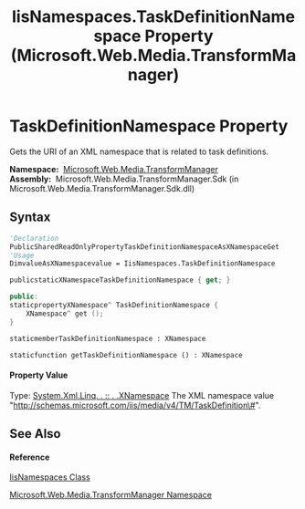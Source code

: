 ﻿---
title: IisNamespaces.TaskDefinitionNamespace Property  (Microsoft.Web.Media.TransformManager)
TOCTitle: TaskDefinitionNamespace Property
ms:assetid: P:Microsoft.Web.Media.TransformManager.IisNamespaces.TaskDefinitionNamespace
ms:mtpsurl: https://msdn.microsoft.com/en-us/library/microsoft.web.media.transformmanager.iisnamespaces.taskdefinitionnamespace(v=VS.90)
ms:contentKeyID: 35521011
ms.date: 06/14/2012
mtps_version: v=VS.90
f1_keywords:
- Microsoft.Web.Media.TransformManager.IisNamespaces.get_TaskDefinitionNamespace
- Microsoft.Web.Media.TransformManager.IisNamespaces.TaskDefinitionNamespace
dev_langs:
- CSharp
- JScript
- VB
- FSharp
- c++
api_location:
- Microsoft.Web.Media.TransformManager.Sdk.dll
api_name:
- Microsoft.Web.Media.TransformManager.IisNamespaces.get_TaskDefinitionNamespace
- Microsoft.Web.Media.TransformManager.IisNamespaces.TaskDefinitionNamespace
api_type:
- Managed
topic_type:
- apiref
- kbSyntax
product_family_name: VS
ROBOTS: INDEX,FOLLOW
---

# TaskDefinitionNamespace Property

Gets the URI of an XML namespace that is related to task definitions.

**Namespace:**  [Microsoft.Web.Media.TransformManager](microsoft-web-media-transformmanager-namespace.md)  
**Assembly:**  Microsoft.Web.Media.TransformManager.Sdk (in Microsoft.Web.Media.TransformManager.Sdk.dll)

## Syntax

``` vb
'Declaration
PublicSharedReadOnlyPropertyTaskDefinitionNamespaceAsXNamespaceGet
'Usage
DimvalueAsXNamespacevalue = IisNamespaces.TaskDefinitionNamespace
```

``` csharp
publicstaticXNamespaceTaskDefinitionNamespace { get; }
```

``` c++
public:
staticpropertyXNamespace^ TaskDefinitionNamespace {
    XNamespace^ get ();
}
```

``` fsharp
staticmemberTaskDefinitionNamespace : XNamespace
```

``` jscript
staticfunction getTaskDefinitionNamespace () : XNamespace
```

#### Property Value

Type: [System.Xml.Linq. . :: . .XNamespace](https://msdn.microsoft.com/en-us/library/bb291898\(v=vs.90\))  
The XML namespace value "http://schemas.microsoft.com/iis/media/v4/TM/TaskDefinition\#".  

## See Also

#### Reference

[IisNamespaces Class](iisnamespaces-class-microsoft-web-media-transformmanager.md)

[Microsoft.Web.Media.TransformManager Namespace](microsoft-web-media-transformmanager-namespace.md)

